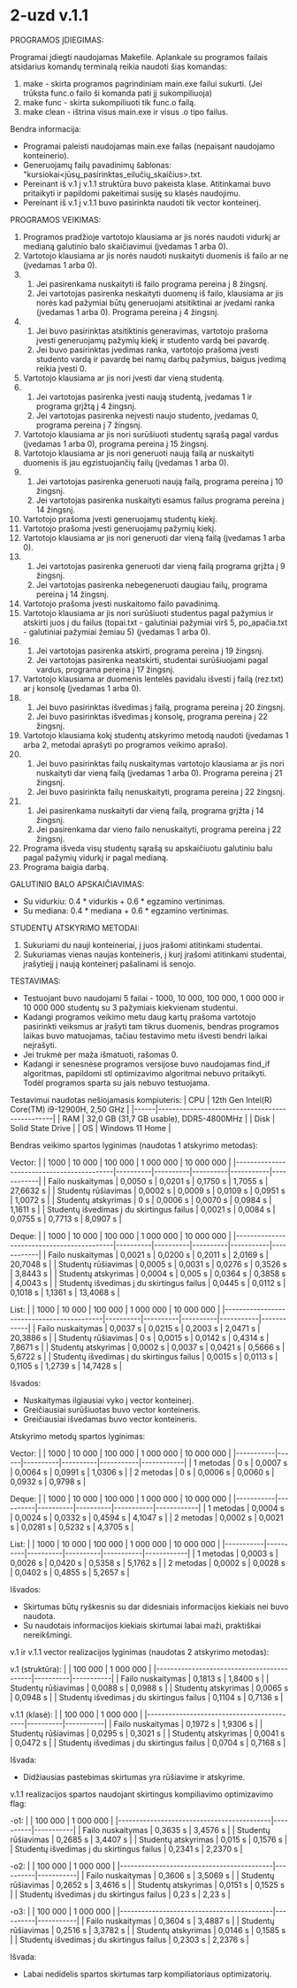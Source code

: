 # 2-uzd v.1.1
PROGRAMOS ĮDIEGIMAS:

Programai įdiegti naudojamas Makefile. Aplankale su programos failais atsidarius komandų terminalą reikia naudoti šias komandas:
1. make - skirta programos pagrindiniam main.exe failui sukurti. (Jei trūksta func.o failo ši komanda pati jį sukompiliuoja)
2. make func - skirta sukompiliuoti tik func.o failą.
3. make clean - ištrina visus main.exe ir visus .o tipo failus.

Bendra informacija:

- Programai paleisti naudojamas main.exe failas (nepaisant naudojamo konteinerio).
- Generuojamų failų pavadinimų šablonas: "kursiokai<jūsų_pasirinktas_eilučių_skaičius>.txt.
- Pereinant iš v.1 į v.1.1 struktūra buvo pakeista klase. Atitinkamai buvo pritaikyti ir papildomi pakeitimai susiję su klasės naudojimu.
- Pereinant iš v.1 į v.1.1 buvo pasirinkta naudoti tik vector konteinerį.


PROGRAMOS VEIKIMAS:

1. Programos pradžioje vartotojo klausiama ar jis norės naudoti vidurkį ar medianą galutinio balo skaičiavimui (įvedamas 1 arba 0).
2. Vartotojo klausiama ar jis norės naudoti nuskaityti duomenis iš failo ar ne (įvedamas 1 arba 0).
3. 1) Jei pasirenkama nuskaityti iš failo programa pereina į 8 žingsnį.
   2) Jei vartotojas pasirenka neskaityti duomenų iš failo, klausiama ar jis norės kad pažymiai būtų generuojami atsitiktinai ar įvedami ranka (įvedamas 1 arba 0). Programa pereina į 4 žingsnį.
4. 1) Jei buvo pasirinktas atsitiktinis generavimas, vartotojo prašoma įvesti generuojamų pažymių kiekį ir studento vardą bei pavardę.
   2) Jei buvo pasirinktas įvedimas ranka, vartotojo prašoma įvesti studento vardą ir pavardę bei namų darbų pažymius, baigus įvedimą reikia įvesti 0.
5. Vartotojo klausiama ar jis nori įvesti dar vieną studentą.
6. 1) Jei vartotojas pasirenka įvesti naują studentą, įvedamas 1 ir programa grįžtą į 4 žingsnį.
   2) Jei vartotojas pasirenka neįvesti naujo studento, įvedamas 0, programa pereina į 7 žingsnį.
7. Vartotojo klausiama ar jis nori surūšiuoti studentų sąrašą pagal vardus (įvedamas 1 arba 0), programa pereina į 15 žingsnį.
8. Vartotojo klausiama ar jis nori generuoti naują failą ar nuskaityti duomenis iš jau egzistuojančių failų (įvedamas 1 arba 0).
9. 1) Jei vartotojas pasirenka generuoti naują failą, programa pereina į 10 žingsnį.
   2) Jei vartotojas pasirenka nuskaityti esamus failus programa pereina į 14 žingsnį.
10. Vartotojo prašoma įvesti generuojamų studentų kiekį.
11. Vartotojo prašoma įvesti generuojamų pažymių kiekį.
12. Vartotojo klausiama ar jis nori generuoti dar vieną failą (įvedamas 1 arba 0).
13. 1) Jei vartotojas pasirenka generuoti dar vieną failą programa grįžta į 9 žingsnį.
    2) Jei vartotojas pasirenka nebegeneruoti daugiau failų, programa pereina į 14 žingsnį.
14. Vartotojo prašoma įvesti nuskaitomo failo pavadinimą.
15. Vartotojo klausiama ar jis nori surūšiuoti studentus pagal pažymius ir atskirti juos į du failus (topai.txt - galutiniai pažymiai virš 5, po_apačia.txt - galutiniai pažymiai žemiau 5) (įvedamas 1 arba 0).
16. 1) Jei vartotojas pasirenka atskirti, programa pereina į 19 žingsnį.
    2) Jei vartotojas pasirenka neatskirti, studentai surūšiuojami pagal vardus, programa pereina į 17 žingsnį.
17. Vartotojo klausiama ar duomenis lentelės pavidalu išvesti į failą (rez.txt) ar į konsolę (įvedamas 1 arba 0).
18. 1) Jei buvo pasirinktas išvedimas į failą, programa pereina į 20 žingsnį.
    2) Jei buvo pasirinktas išvedimas į konsolę, programa pereina į 22 žingsnį.
19. Vartotojo klausiama kokį studentų atskyrimo metodą naudoti (įvedamas 1 arba 2, metodai aprašyti po programos veikimo aprašo).
20. 1) Jei buvo pasirinktas failų nuskaitymas vartotojo klausiama ar jis nori nuskaityti dar vieną failą (įvedamas 1 arba 0). Programa pereina į 21 žingsnį.
    2) Jei buvo pasirinkta failų nenuskaityti, programa pereina į 22 žingsnį.
21. 1) Jei pasirenkama nuskaityti dar vieną failą, programa grįžta į 14 žingsnį.
    2) Jei pasirenkama dar vieno failo nenuskaityti, programa pereina į 22 žingsnį.
22. Programa išveda visų studentų sąrašą su apskaičiuotu galutiniu balu pagal pažymių vidurkį ir pagal medianą.
23. Programa baigia darbą.

GALUTINIO BALO APSKAIČIAVIMAS:
- Su vidurkiu: 0.4 * vidurkis + 0.6 * egzamino vertinimas.
- Su mediana: 0.4 * mediana + 0.6 * egzamino vertinimas.


STUDENTŲ ATSKYRIMO METODAI:
1. Sukuriami du nauji konteineriai, į juos įrašomi atitinkami studentai.
2. Sukuriamas vienas naujas konteineris, į kurį įrašomi atitinkami studentai, įrašytiejį į naują konteinerį pašalinami iš senojo.


TESTAVIMAS:
- Testuojant buvo naudojami 5 failai - 1000, 10 000, 100 000, 1 000 000 ir 10 000 000 studentų su 3 pažymiais kiekvienam studentui.
- Kadangi programos veikimo metu daug kartų prašoma vartotojo pasirinkti veiksmus ar įrašyti tam tikrus duomenis, bendras programos laikas buvo matuojamas, tačiau testavimo metu išvesti bendri laikai neįrašyti.
- Jei trukmė per maža išmatuoti, rašomas 0.
- Kadangi ir senesnėse programos versijose buvo naudojamas find_if algoritmas, papildomi stl optimizavimo algoritmai nebuvo pritaikyti. Todėl programos sparta su jais nebuvo testuojama.

Testavimui naudotas nešiojamasis kompiuteris:
| CPU  | 12th Gen Intel(R) Core(TM) i9-12900H, 2,50 GHz |
|------|------------------------------------------------|
| RAM  | 32,0 GB (31,7 GB usable), DDR5-4800MHz         |
| Disk | Solid State Drive                              |
| OS   | Windows 11 Home                                |


Bendras veikimo spartos lyginimas (naudotas 1 atskyrimo metodas):

Vector:
|                                           | 1000     | 10 000   | 100 000  | 1 000 000 | 10 000 000 |
|-------------------------------------------|----------|----------|----------|-----------|------------|
| Failo nuskaitymas                         | 0,0050 s | 0,0201 s | 0,1750 s |  1,7055 s |  27,6632 s |
| Studentų rūšiavimas                       | 0,0002 s | 0,0009 s | 0,0109 s |  0,0951 s |  1,0072 s  |
| Studentų atskyrimas                       | 0 s      | 0,0006 s | 0,0070 s |  0,0984 s |  1,1611 s  |
| Studentų išvedimas į du skirtingus failus | 0,0021 s | 0,0084 s | 0,0755 s |  0,7713 s |  8,0907 s  |
   
Deque:
|                                           | 1000     | 10 000   | 100 000  | 1 000 000 | 10 000 000 |
|-------------------------------------------|----------|----------|----------|-----------|------------|
| Failo nuskaitymas                         | 0,0021 s | 0,0200 s | 0,2011 s |  2,0169 s |  20,7048 s |
| Studentų rūšiavimas                       | 0,0005 s | 0,0031 s | 0,0276 s |  0,3526 s |  3,8443 s  |
| Studentų atskyrimas                       | 0,0004 s | 0,005 s  | 0,0364 s |  0,3858 s |  4,0043 s  |
| Studentų išvedimas į du skirtingus failus | 0,0445 s | 0,0112 s | 0,1018 s |  1,1361 s |  13,4068 s |
   
List:
|                                           | 1000     | 10 000   | 100 000  | 1 000 000 | 10 000 000 |
|-------------------------------------------|----------|----------|----------|-----------|------------|
| Failo nuskaitymas                         | 0,0037 s | 0,0215 s | 0,2003 s |  2,0471 s |  20,3886 s |
| Studentų rūšiavimas                       | 0 s      | 0,0015 s | 0,0142 s |  0,4314 s |  7,8671 s  |
| Studentų atskyrimas                       | 0,0002 s | 0,0037 s | 0,0421 s |  0,5666 s |  5,6722 s  |
| Studentų išvedimas į du skirtingus failus | 0,0015 s | 0,0113 s | 0,1105 s |  1,2739 s |  14,7428 s |

Išvados:
- Nuskaitymas ilgiausiai vyko į vector konteinerį.
- Greičiausiai surūšiuotas buvo vector konteineris.
- Greičiausiai išvedamas buvo vector konteineris.

Atskyrimo metodų spartos lyginimas:

Vector:
|           | 1000 | 10 000   | 100 000  | 1 000 000 | 10 000 000 |
|-----------|------|----------|----------|-----------|------------|
| 1 metodas | 0 s  | 0,0007 s | 0,0064 s | 0,0991 s  | 1,0306 s   |
| 2 metodas | 0 s  | 0,0006 s | 0,0060 s | 0,0932 s  | 0,9798 s   |

Deque:
|           | 1000     | 10 000   | 100 000  | 1 000 000 | 10 000 000 |
|-----------|----------|----------|----------|-----------|------------|
| 1 metodas | 0,0004 s | 0,0024 s | 0,0332 s | 0,4594 s  | 4,1047 s   |
| 2 metodas | 0,0002 s | 0,0021 s | 0,0281 s | 0,5232 s  | 4,3705 s   |

List:
|           | 1000     | 10 000   | 100 000  | 1 000 000 | 10 000 000 |
|-----------|----------|----------|----------|-----------|------------|
| 1 metodas | 0,0003 s | 0,0026 s | 0,0420 s | 0,5358 s  | 5,1762 s   |
| 2 metodas | 0,0002 s | 0,0028 s | 0,0402 s | 0,4855 s  | 5,2657 s   |

Išvados:
- Skirtumas būtų ryškesnis su dar didesniais informacijos kiekiais nei buvo naudota.
- Su naudotais informacijos kiekiais skirtumai labai maži, praktiškai nereikšmingi.

v.1 ir v.1.1 vector realizacijos lyginimas (naudotas 2 atskyrimo metodas):

v.1 (struktūra):
|                                           | 100 000  | 1 000 000 |
|-------------------------------------------|----------|-----------|
| Failo nuskaitymas                         | 0,1813 s | 1,8400 s  |
| Studentų rūšiavimas                       | 0,0088 s | 0,0988 s  |
| Studentų atskyrimas                       | 0,0065 s | 0,0948 s  |
| Studentų išvedimas į du skirtingus failus | 0,1104 s | 0,7136 s  |

v.1.1 (klasė):
|                                           | 100 000  | 1 000 000 |
|-------------------------------------------|----------|-----------|
| Failo nuskaitymas                         | 0,1972 s | 1,9306 s  |
| Studentų rūšiavimas                       | 0,0295 s | 0,3021 s  |
| Studentų atskyrimas                       | 0,0041 s | 0,0472 s  |
| Studentų išvedimas į du skirtingus failus | 0,0704 s | 0,7168 s  |

Išvada:

- Didžiausias pastebimas skirtumas yra rūšiavime ir atskyrime.

v.1.1 realizacijos spartos naudojant skirtingus kompiliavimo optimizavimo flag:

-o1:
|                                           | 100 000  | 1 000 000 |
|-------------------------------------------|----------|-----------|
| Failo nuskaitymas                         | 0,3635 s | 3,4576 s  |
| Studentų rūšiavimas                       | 0,2685 s | 3,4407 s  |
| Studentų atskyrimas                       | 0,015 s  | 0,1576 s  |
| Studentų išvedimas į du skirtingus failus | 0,2341 s | 2,2370 s  |

-o2:
|                                           | 100 000  | 1 000 000 |
|-------------------------------------------|----------|-----------|
| Failo nuskaitymas                         | 0,3606 s | 3,5069 s  |
| Studentų rūšiavimas                       | 0,2652 s | 3,4616 s  |
| Studentų atskyrimas                       | 0,0151 s | 0,1525 s  |
| Studentų išvedimas į du skirtingus failus | 0,23 s   | 2,23 s    |

-o3:
|                                           | 100 000  | 1 000 000 |
|-------------------------------------------|----------|-----------|
| Failo nuskaitymas                         | 0,3604 s | 3,4887 s  |
| Studentų rūšiavimas                       | 0,2516 s | 3,3782 s  |
| Studentų atskyrimas                       | 0,0146 s | 0,1585 s  |
| Studentų išvedimas į du skirtingus failus | 0,2303 s | 2,2376 s  |

Išvada:
- Labai nedidelis spartos skirtumas tarp kompiliatoriaus optimizatorių.
